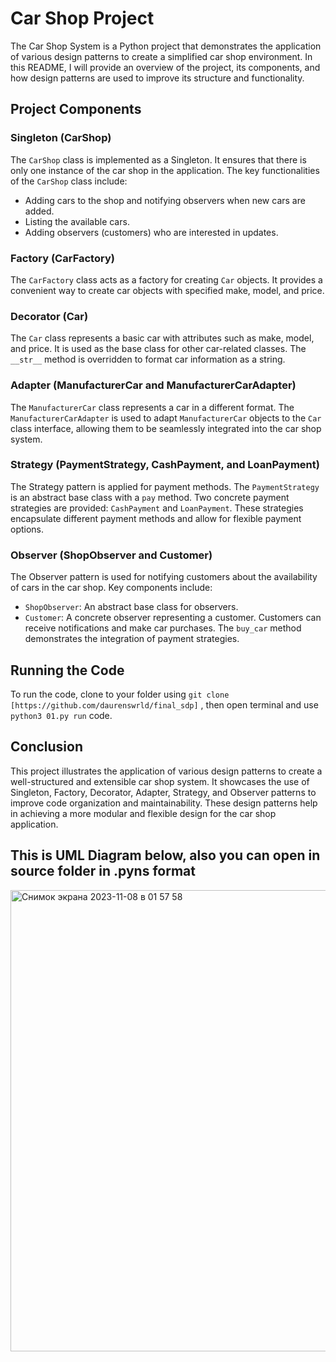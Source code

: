 # Car Shop Project

The Car Shop System is a Python project that demonstrates the application of various design patterns to create a simplified car shop environment. In this README, I will provide an overview of the project, its components, and how design patterns are used to improve its structure and functionality.

## Project Components

### Singleton (CarShop)
The `CarShop` class is implemented as a Singleton. It ensures that there is only one instance of the car shop in the application. The key functionalities of the `CarShop` class include:

- Adding cars to the shop and notifying observers when new cars are added.
- Listing the available cars.
- Adding observers (customers) who are interested in updates.

### Factory (CarFactory)
The `CarFactory` class acts as a factory for creating `Car` objects. It provides a convenient way to create car objects with specified make, model, and price.

### Decorator (Car)
The `Car` class represents a basic car with attributes such as make, model, and price. It is used as the base class for other car-related classes. The `__str__` method is overridden to format car information as a string.

### Adapter (ManufacturerCar and ManufacturerCarAdapter)
The `ManufacturerCar` class represents a car in a different format. The `ManufacturerCarAdapter` is used to adapt `ManufacturerCar` objects to the `Car` class interface, allowing them to be seamlessly integrated into the car shop system.

### Strategy (PaymentStrategy, CashPayment, and LoanPayment)
The Strategy pattern is applied for payment methods. The `PaymentStrategy` is an abstract base class with a `pay` method. Two concrete payment strategies are provided: `CashPayment` and `LoanPayment`. These strategies encapsulate different payment methods and allow for flexible payment options.

### Observer (ShopObserver and Customer)
The Observer pattern is used for notifying customers about the availability of cars in the car shop. Key components include:

- `ShopObserver`: An abstract base class for observers.
- `Customer`: A concrete observer representing a customer. Customers can receive notifications and make car purchases. The `buy_car` method demonstrates the integration of payment strategies.

## Running the Code

To run the code, clone to your folder using `git clone [https://github.com/daurenswrld/final_sdp]` , then open terminal and use `python3 01.py run` code.

## Conclusion

This project illustrates the application of various design patterns to create a well-structured and extensible car shop system. It showcases the use of Singleton, Factory, Decorator, Adapter, Strategy, and Observer patterns to improve code organization and maintainability. These design patterns help in achieving a more modular and flexible design for the car shop application. 

## This is UML Diagram below, also you can open in source folder in .pyns format

<img width="738" alt="Снимок экрана 2023-11-08 в 01 57 58" src="https://github.com/daurenswrld/final_sdp/assets/68074702/457bf1fd-3380-46ac-a683-58e539ad7afa">
